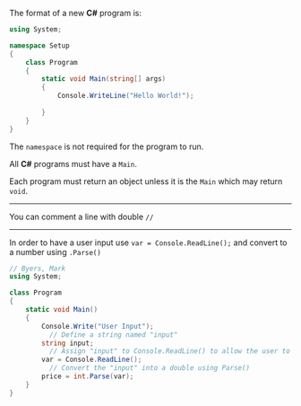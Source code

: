 The format of a new **C#** program is:
```C#
using System;

namespace Setup
{
    class Program
    {
        static void Main(string[] args)
        {
            Console.WriteLine("Hello World!");
            
        }
    }
}

```

The `namespace` is not required for the program to run.

All **C#** programs must have a `Main`. 

Each program must return an object unless it is the `Main` which may return `void`.

---
You can comment a line with double `//`

---

In order to have a user input use `var = Console.ReadLine();` and convert to a number using `.Parse()`
```C#
// Byers, Mark
using System;

class Program
{
    static void Main()
    {
        Console.Write("User Input");
          // Define a string named "input"
        string input;
          // Assign "input" to Console.ReadLine() to allow the user to enter an input
        var = Console.ReadLine();
          // Convert the "input" into a double using Parse()
        price = int.Parse(var);
    }
}
```
